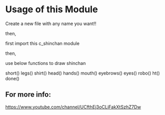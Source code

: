 # Usage of this Module

Create a new file with any name you want!!

then,

first import this c_shinchan module

then,

use below functions to draw shinchan

short()
legs()
shirt()
head()
hands()
mouth()
eyebrows()
eyes()
robo()
ht()
done()



## For more info:
https://www.youtube.com/channel/UCfthEj3oCLiFakXtSzhZ7Dw